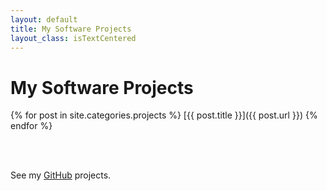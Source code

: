 ```yaml
---
layout: default
title: My Software Projects
layout_class: isTextCentered
---
```


# My Software Projects

{% for post in site.categories.projects %}
  [{{ post.title }}]({{ post.url }})
{% endfor %}

<br>
<br>

See my [GitHub](//github.com/evgenyneu) projects.

<br>